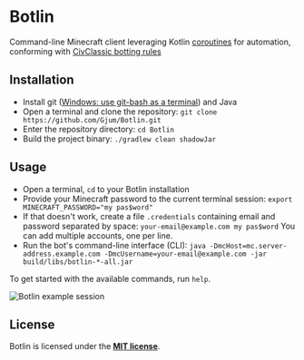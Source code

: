 # Botlin

Command-line Minecraft client leveraging Kotlin [coroutines](https://kotlinlang.org/docs/reference/coroutines-overview.html) for automation, conforming with [CivClassic botting rules](https://www.reddit.com/r/civclassics/wiki/rules#wiki_botting)

## Installation

- Install git ([Windows: use git-bash as a terminal](https://gitforwindows.org/)) and Java
- Open a terminal and clone the repository: `git clone https://github.com/Gjum/Botlin.git`
- Enter the repository directory: `cd Botlin`
- Build the project binary: `./gradlew clean shadowJar`

## Usage

- Open a terminal, `cd` to your Botlin installation
- Provide your Minecraft password to the current terminal session: `export MINECRAFT_PASSWORD="my pas$word"`
- If that doesn't work, create a file `.credentials` containing email and password separated by space: `your-email@example.com my pas$word`
    You can add multiple accounts, one per line.
- Run the bot's command-line interface (CLI): `java -DmcHost=mc.server-address.example.com -DmcUsername=your-email@example.com -jar build/libs/botlin-*-all.jar`

To get started with the available commands, run `help`.

![Botlin example session](https://i.imgur.com/eJ2Iai2.png)

## License

Botlin is licensed under the **[MIT license](http://www.opensource.org/licenses/mit-license.html)**.
